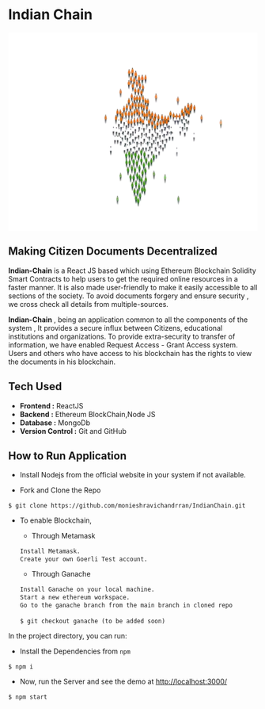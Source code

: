 # Indian Chain

<div align="center"> <img align="center" alt="IndianChain" src="https://github.com/monieshravichandrran/IndianChain/blob/main/src/images/india.png?raw=true" height='400' width='600'> </a> </div>

## Making Citizen Documents Decentralized

**Indian-Chain** is a React JS based which using Ethereum Blockchain Solidity Smart Contracts to help users to get the required online resources in a faster manner. It is also made user-friendly to make it easily accessible to all sections of the society. To avoid documents forgery and ensure security , we cross check all details from multiple-sources.

**Indian-Chain** , being an application common to all the components of the system , It provides a secure influx between Citizens, educational institutions and organizations. To provide extra-security to transfer of information, we have enabled Request Access - Grant Access system. Users and others who have access to his blockchain has the rights to view the documents in his blockchain.

## Tech Used

-   **Frontend :** ReactJS
-   **Backend :** Ethereum BlockChain,Node JS
-   **Database :** MongoDb
-   **Version Control :** Git and GitHub

## How to Run Application

-   Install Nodejs from the official website in your system if not available.

-   Fork and Clone the Repo

```
$ git clone https://github.com/monieshravichandrran/IndianChain.git
```

-   To enable Blockchain,
    - Through Metamask

    ```
    Install Metamask.
    Create your own Goerli Test account.
    ```
    - Through Ganache

    ```
    Install Ganache on your local machine.
    Start a new ethereum workspace.
    Go to the ganache branch from the main branch in cloned repo 
    
    $ git checkout ganache (to be added soon)
    ```

In the project directory, you can run:

-   Install the Dependencies from `npm`

```
$ npm i
```

-   Now, run the Server and see the demo at [http://localhost:3000/](http://localhost:3000/)

```
$ npm start
```

```